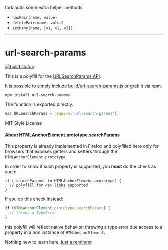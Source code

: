 fork adds some extra helper methods:

* `hasPair(name, value)`
* `deletePair(name, value)`
* `setMany(name, [v1, v2, v3])`

---

url-search-params
=================

[![build status](https://secure.travis-ci.org/WebReflection/url-search-params.svg)](http://travis-ci.org/WebReflection/url-search-params)

This is a polyfill for the [URLSearchParams API](https://developer.mozilla.org/en-US/docs/Web/API/URLSearchParams).

It is possible to simply include [build/url-search-params.js](build/url-search-params.js) or grab it via npm.

```
npm install url-search-params
```

The function is exported directly.
```js
var URLSearchParams = require('url-search-params');
```

MIT Style License

#### About HTMLAnchorElement.prototype.searchParams
This property is already implemented in Firefox and polyfilled here only for browsers that exposes getters and setters
through the `HTMLAnchorElement.prototype`.

In order to know if such property is supported, you **must** do the check as such:
```
if ('searchParams' in HTMLAnchorElement.prototype) {
  // polyfill for <a> links supported
}
```
If you do this check instead:
```js
if (HTMLAnchorElement.prototype.searchParams) {
  // throws a TypeError
}
```
this polyfill will reflect native behavior, throwing a type error due access to a property in a non instance of `HTMLAnchorElement`.

Nothing new to learn here, [just a reminder](http://webreflection.blogspot.co.uk/2011/08/please-stop-reassigning-for-no-reason.html).
